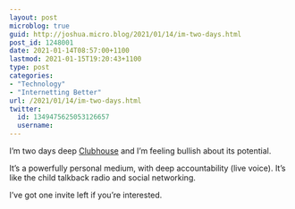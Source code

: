 ```yaml
---
layout: post
microblog: true
guid: http://joshua.micro.blog/2021/01/14/im-two-days.html
post_id: 1248001
date: 2021-01-14T08:57:00+1100
lastmod: 2021-01-15T19:20:43+1100
type: post
categories:
- "Technology"
- "Internetting Better"
url: /2021/01/14/im-two-days.html
twitter:
  id: 1349475625053126657
  username: 
---
```

I’m two days deep [Clubhouse](https://www.joinclubhouse.com) and I’m feeling bullish about its potential.

It’s a powerfully personal medium, with deep accountability (live voice). It’s like the child talkback radio and social networking.

I’ve got one invite left if you’re interested.
